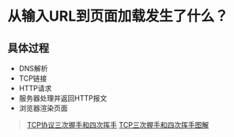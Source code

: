 # 从输入URL到页面加载发生了什么？

## 具体过程

+ DNS解析
+ TCP链接
+ HTTP请求
+ 服务器处理并返回HTTP报文
+ 浏览器渲染页面

> [TCP协议三次握手和四次挥手](https://github.com/jawil/blog/issues/14)
> [TCP三次握手和四次挥手图解](https://blog.csdn.net/whuslei/article/details/6667471)

